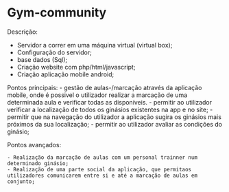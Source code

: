# Gym-community



Descrição: 


- Servidor a correr em uma máquina virtual (virtual box);
- Configuração do servidor;
- base dados (Sql);
- Criação website com php/html/javascript;
- Criação aplicação mobile android;

Pontos principais:
	- gestão de aulas-/marcação através da aplicação mobile, onde é possivel o utilizador realizar a marcação de uma determinada aula e verificar todas as disponíveis.
	- permitir ao utilizador verificar a localização de todos os ginásios existentes na app e no site;
	- permitir que na navegação do utilizador a aplicação sugira os ginásios mais próximos da sua localização;
	- permitir ao utilizador avaliar as condições do ginásio;
	


Pontos avançados:

	- Realização da marcação de aulas com um personal trainner num determinado ginásio;
	- Realização de uma parte social da aplicação, que permitaos utilizadores comunicarem entre si e até a marcação de aulas em conjunto;          
	
